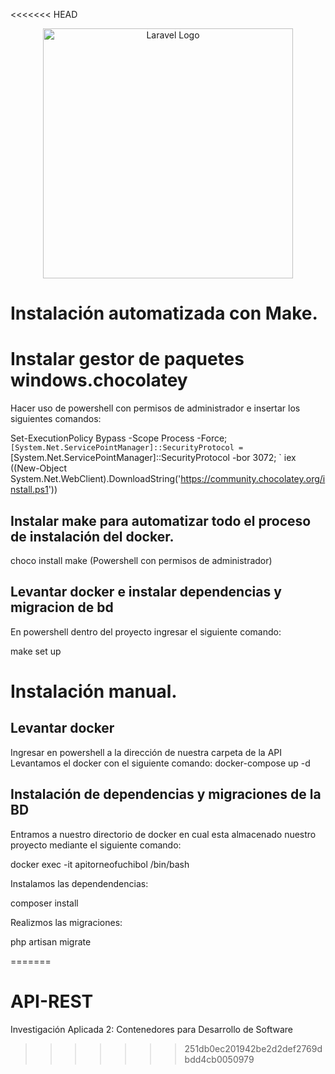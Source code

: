 <<<<<<< HEAD
<p align="center"><a href="https://laravel.com" target="_blank"><img src="https://raw.githubusercontent.com/laravel/art/master/logo-lockup/5%20SVG/2%20CMYK/1%20Full%20Color/laravel-logolockup-cmyk-red.svg" width="400" alt="Laravel Logo"></a></p>


# Instalación automatizada con Make.

# Instalar gestor de paquetes windows.chocolatey

Hacer uso de powershell con permisos de administrador e insertar los siguientes comandos:

Set-ExecutionPolicy Bypass -Scope Process -Force; `
[System.Net.ServicePointManager]::SecurityProtocol = `
[System.Net.ServicePointManager]::SecurityProtocol -bor 3072; `
iex ((New-Object System.Net.WebClient).DownloadString('https://community.chocolatey.org/install.ps1'))


## Instalar make para automatizar todo el proceso de instalación del docker.

choco install make  (Powershell con permisos de administrador)

## Levantar docker e instalar dependencias y migracion de bd

En powershell dentro del proyecto ingresar el siguiente comando:

make set up

# Instalación manual.

## Levantar docker  

Ingresar en powershell a la dirección de nuestra carpeta de la API
Levantamos el docker con el siguiente comando: docker-compose up -d

## Instalación de dependencias y migraciones de la BD

Entramos a nuestro directorio de docker en cual esta almacenado nuestro proyecto mediante el siguiente comando:

docker exec -it apitorneofuchibol /bin/bash

Instalamos las dependendencias:

composer install

Realizmos las migraciones:

php artisan migrate

=======
# API-REST
Investigación Aplicada 2: Contenedores para Desarrollo de Software
>>>>>>> 251db0ec201942be2d2def2769dbdd4cb0050979
